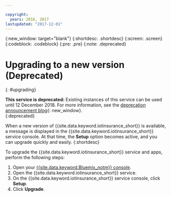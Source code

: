 ```yaml
---

copyright:
  years: 2016, 2017
lastupdated: "2017-12-01"
---
```


<!-- Common attributes used in the template are defined as follows: -->
{:new_window: target="blank"}
{:shortdesc: .shortdesc}
{:screen: .screen}
{:codeblock: .codeblock}
{:pre: .pre}
{:note: .deprecated}



<!-- {{site.data.keyword.iotinsurance_full}}  {{site.data.keyword.iotinsurance_short}}  -->


# Upgrading to a new version (Deprecated)
{: #upgrading}

**This service is deprecated:** Existing instances of this service can be used until 12 December 2018. For more information, see the [deprecation announcement blog](https://www.ibm.com/blogs/bluemix/2017/11/iot-for-insurance-on-bluemix-migrated-to-saas-offering/){: new_window}.  
{:deprecated}

When a new version of {{site.data.keyword.iotinsurance_short}} is available, a message is displayed in the {{site.data.keyword.iotinsurance_short}} service console. At that time, the **Setup** option becomes active, and you can upgrade quickly and easily.
{:shortdesc}

To upgrade the {{site.data.keyword.iotinsurance_short}} service and apps, perform the following steps:
  1. Open your [{{site.data.keyword.Bluemix_notm}} console](https://console.ng.bluemix.net/#all-items).
  2. Open the {{site.data.keyword.iotinsurance_short}} service.
  3. On the {{site.data.keyword.iotinsurance_short}} service console, click **Setup**.
  4. Click **Upgrade**.
